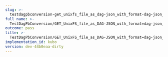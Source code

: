```yaml
---
slug: >-
  testdagpbconversion-get_unixfs_file_as_dag-json_with_format-dag-json_converts_to_the_expected_content-type
full_name: >-
  TestDagPbConversion/GET_UnixFS_file_as_DAG-JSON_with_format=dag-json_converts_to_the_expected_Content-Type
outcome: pass
title: >-
  TestDagPbConversion/GET_UnixFS_file_as_DAG-JSON_with_format=dag-json_converts_to_the_expected_Content-Type
implementation_id: kubo
version: dev-44b0eaa-dirty
---
```



